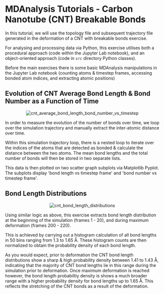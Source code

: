 # MDAnalysis Tutorials - Carbon Nanotube (CNT) Breakable Bonds

In this tutorial, we will use the topology file and subsequent trajectory file generated in the deformation of a CNT with breakable bonds exercise.

For analysing and processing data via Python, this exercise utilises both a procedural approach (code within the Jupyter Lab notebook), and an object-oriented approach (code in `src` directory Python classes).

Before the main exercises there is some basic MDAnalysis manipulations in the Jupyter Lab notebook (counting atoms & timestep frames, accessing bonded atom indices, and extracting atomic positions)

## Evolution of CNT Average Bond Length & Bond Number as a Function of Time
<p align="center">
  <img src="https://github.com/c-vandenberg/lammps-tutorials/assets/60201356/bd03ad37-523d-41d9-8dc5-cd9d3c060891" alt="cnt_average_bond_length_bond_number_vs_timestep" width="" />
</p>

In order to measure the evolution of the number of bonds over time, we loop over the simulation trajectory and manually extract the inter-atomic distance over time.

Within this simulation trajectory loop, there is a nested loop to iterate over the indices of the atoms that are detected as bonded & calculate the distance between the two atoms. The mean bond lengths and the total number of bonds will then be stored in two separate lists.

This data is then plotted on two scatter graph subplots via Matplotlib Pyplot. The subplots display 'bond length vs timestep frame' and 'bond number vs timestep frame'.

## Bond Length Distributions
<p align="center">
  <img src="https://github.com/c-vandenberg/lammps-tutorials/assets/60201356/f061e4e7-9d28-4fb7-b29b-ca5f485940a6" alt="cnt_bond_length_distributions" width="" />
</p>

Using similar logic as above, this exercise extracts bond length distribution at the beginning of the simulation (frames 1 - 20), and during maximum deformation (frames 200 - 220).

This is achieved by carrying out a histogram calculation of all bond lengths in 50 bins ranging from 1.3 to 1.65 Å. These histogram counts are then normalized to obtain the probability density of each bond length.

As you would expect, prior to deformation the CNT bond length distributions show a sharp & high probability density between 1.41 to 1.43 Å, indicating that the majority of CNT bond lengths lie in this range during the simulation prior to deformation. Once maximum deformation is reached however, the bond length probabiltiy density is shows a much broader range with a higher probability density for bond lengths up to 1.65 Å. This reflects the stretching of the CNT bonds as a result of the deformation.
